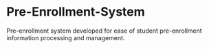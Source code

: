 # Pre-Enrollment-System
Pre-enrollment system developed for ease of student pre-enrollment information processing and management.

